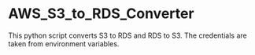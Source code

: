# AWS_S3_to_RDS_Converter
This python script converts S3 to RDS and RDS to S3. The credentials are taken from environment variables.
